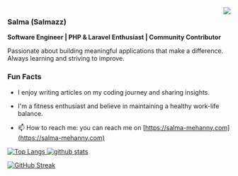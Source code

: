

<img src="https://g.top4top.io/p_1675zr2pm1.jpg" align="right">

### Salma (Salmazz)
**Software Engineer | PHP & Laravel Enthusiast | Community Contributor**

Passionate about building meaningful applications that make a difference. Always learning and striving to improve.

### Fun Facts
- I enjoy writing articles on my coding journey and sharing insights.
- I'm a fitness enthusiast and believe in maintaining a healthy work-life balance.

- 📫 How to reach me: you can reach me on [https://salma-mehanny.com](https://salma-mehanny.com) 



[ ![Top Langs](https://github-readme-stats.vercel.app/api/top-langs/?username=salmazz&layout=compact)
![github stats](https://github-readme-stats.vercel.app/api?username=salmazz )](https://github-readme-stats.vercel.app/api/top-langs/?username=salmazz)


[![GitHub Streak](https://streak-stats.demolab.com?user=salmazz&theme=transparent&hide_border=true&exclude_days=Thu)](https://git.io/streak-stats)

